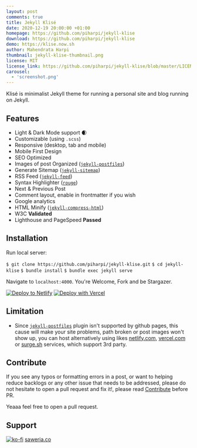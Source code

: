 ```yaml
---
layout: post
comments: true
title: Jekyll Klisé
date: 2020-12-19 20:00:00 +01:00
homepage: https://github.com/piharpi/jekyll-klise
download: https://github.com/piharpi/jekyll-klise
demo: https://klise.now.sh
author: Mahendrata Harpi
thumbnail: jekyll-klise-thumbnail.png
license: MIT
license_link: https://github.com/piharpi/jekyll-klise/blob/master/LICENSE
carousel:
  - 'screenshot.png'
---
```


Klisé is minimalist Jekyll theme for running a personal site and blog running on Jekyll.

## Features

* Light & Dark Mode support :waxing_crescent_moon:
* Customizable (using `.scss`)
* Responsive (desktop, tab and mobile)
* Mobile First Design
* SEO Optimized
* Images of post Organized ([`jekyll-postfiles`](https://github.com/nhoizey/jekyll-postfiles))
* Generate Sitemap ([`jekyll-sitemap`](https://github.com/jekyll/jekyll-sitemap))
* RSS Feed ([`jekyll-feed`](https://github.com/jekyll/jekyll-feed))
* Syntax Highlighter ([`rouge`](https://github.com/rouge-ruby/rouge))
* Next & Previous Post
* Comment layout, enable in frontmatter if you wish
* Google analytics
* HTML Minify ([`jekyll-compress-html`](https://github.com/penibelst/jekyll-compress-html))
* W3C **Validated**
* Lighthouse and PageSpeed **Passed**

## Installation

Run local server:

  `$ git clone https://github.com/piharpi/jekyll-klise.git`
  `$ cd jekyll-klise`
  `$ bundle install`
  `$ bundle exec jekyll serve`

Navigate to `localhost:4000`. You're Welcome, Fork and be Stargazer.

[![Deploy to Netlify](https://www.netlify.com/img/deploy/button.svg)](https://app.netlify.com/start/deploy?repository=https://github.com/piharpi/jekyll-klise) [![Deploy with Vercel](https://vercel.com/button)](https://vercel.com/import/project?template=https://github.com/piharpi/jekyll-klise)

## Limitation

* Since [`jekyll-postfiles`](https://github.com/nhoizey/jekyll-postfiles#compatibility) plugin isn't supported by github pages, this cause will make your site problems, path broken or post images won't show up, you can host alternatively using likes [netlify.com](https://netlify.com), [vercel.com](https://vercel.com) or [surge.sh](https://surge.sh) services, which support 3rd party.

## Contribute

If you see any typos or formatting errors in a post, or want to helping reduce backlogs or any other issue that needs to be addressed, please do not hesitate to open a pull request and fix it!, please read [Contribute](https://github.com/piharpi/jekyll-klise/blob/master/Contribute.md) before PR.

Yeaaa feel free to open a pull request.

## Support

[![ko-fi](https://www.ko-fi.com/img/githubbutton_sm.svg)](https://ko-fi.com/W7W7MJ4X) [saweria.co](https://saweria.co/piharpi)
